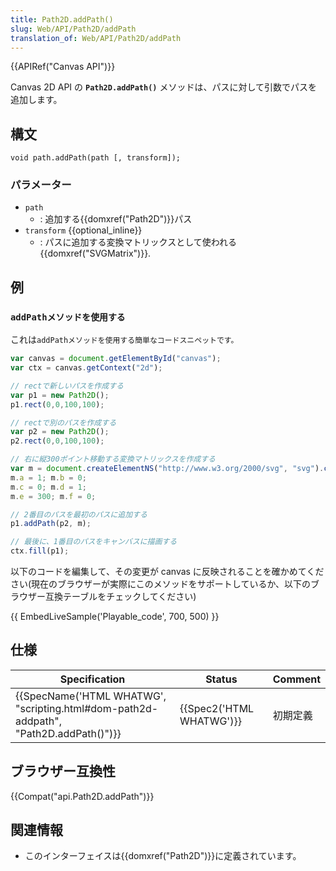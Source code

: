 ```yaml
---
title: Path2D.addPath()
slug: Web/API/Path2D/addPath
translation_of: Web/API/Path2D/addPath
---
```

{{APIRef("Canvas API")}}

Canvas 2D API の **`Path2D.addPath()`** メソッドは、パスに対して引数でパスを追加します。

## 構文

```
void path.addPath(path [, transform]);
```

### パラメーター

- `path`
  - : 追加する{{domxref("Path2D")}}パス
- `transform` {{optional_inline}}
  - : パスに追加する変換マトリックスとして使われる{{domxref("SVGMatrix")}}.

## 例

### `addPathメソッドを使用する`

これは`addPathメソッドを使用する簡単なコードスニペットです。`

```js
var canvas = document.getElementById("canvas");
var ctx = canvas.getContext("2d");

// rectで新しいパスを作成する
var p1 = new Path2D();
p1.rect(0,0,100,100);

// rectで別のパスを作成する
var p2 = new Path2D();
p2.rect(0,0,100,100);

// 右に縦300ポイント移動する変換マトリックスを作成する
var m = document.createElementNS("http://www.w3.org/2000/svg", "svg").createSVGMatrix();
m.a = 1; m.b = 0;
m.c = 0; m.d = 1;
m.e = 300; m.f = 0;

// 2番目のパスを最初のパスに追加する
p1.addPath(p2, m);

// 最後に、1番目のパスをキャンバスに描画する
ctx.fill(p1);
```

以下のコードを編集して、その変更が canvas に反映されることを確かめてください(現在のブラウザーが実際にこのメソッドをサポートしているか、以下のブラウザー互換テーブルをチェックしてください)

{{ EmbedLiveSample('Playable_code', 700, 500) }}

## 仕様

| Specification                                                                                                    | Status                           | Comment  |
| ---------------------------------------------------------------------------------------------------------------- | -------------------------------- | -------- |
| {{SpecName('HTML WHATWG', "scripting.html#dom-path2d-addpath", "Path2D.addPath()")}} | {{Spec2('HTML WHATWG')}} | 初期定義 |

## ブラウザー互換性

{{Compat("api.Path2D.addPath")}}

## 関連情報

- このインターフェイスは{{domxref("Path2D")}}に定義されています。
